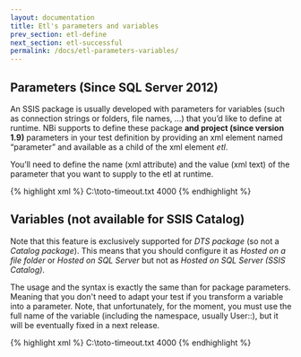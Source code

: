 ```yaml
---
layout: documentation
title: Etl's parameters and variables
prev_section: etl-define
next_section: etl-successful
permalink: /docs/etl-parameters-variables/
---
```

Parameters (Since SQL Server 2012)
----------------------------------
An SSIS package is usually developed with parameters for variables (such as connection strings or folders, file names, …) that you’d like to define at runtime. NBi supports to define these package **and project (since version 1.9)** parameters in your test definition by providing an xml element named “parameter” and available as a child of the xml element *etl*.

You’ll need to define the name (xml attribute) and the value (xml text) of the parameter that you want to supply to the etl at runtime.

{% highlight xml %}
<etl path="Etl\" name="Sample.dtsx" password="p@ssw0rd" timeout="10000">
    <parameter name="DestinationPath">C:\toto-timeout.txt</parameter>
    <parameter name="TopRows">4000</parameter>
</etl>
{% endhighlight %}

Variables (not available for SSIS Catalog)
------------------------------------------
Note that this feature is exclusively supported for *DTS package* (so not a *Catalog package*). This means that you should configure it as *Hosted on a file folder* or *Hosted on SQL Server* but not as *Hosted on SQL Server (SSIS Catalog)*.

The usage and the syntax is exactly the same than for package parameters. Meaning that you don't need to adapt your test if you transform a variable into a parameter. Note, that unfortunately, for the moment, you must use the full name of the variable (including the namespace, usually User::), but it will be eventually fixed in a next release.

{% highlight xml %}
<etl path="Etl\" name="Sample.dtsx" password="p@ssw0rd" timeout="10000">
    <parameter name="User::DestinationPath">C:\toto-timeout.txt</parameter>
    <parameter name="User::TopRows">4000</parameter>
</etl>
{% endhighlight %}

